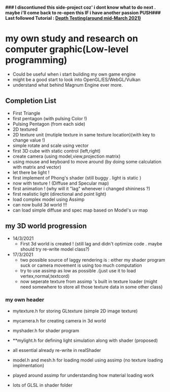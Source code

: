 **### I discontiuned this side-project coz' i dont know what to do next . maybe i'll come back to re-open this IF i have another passion PUSH###**
**Last followed Tutorial : [Depth Testing(around mid-March 2021)](https://learnopengl.com/Advanced-OpenGL/Depth-testing)**

# my own study and research on computer graphic(Low-level programming) 

- Could be useful when i start building my own game engine
- might be a good start to look into OpenGL/ES/WebGL/Vulkan
- understand what behind Magnum Engine ever more.

## Completion List

- First Triangle 
- first pentagon (with pulsing Color !)
- Pulsing Pentagon (from each side)
- 2D textured
- 2D texture unit (mutiple texture in same texture location)(with key to change value !)
- simple rotate and scale using vector
- first 3D cube with static control (left,right)
- create camera (using model,view,projection matrix)
- using mouse and keyboard to move around (by doing some calculation with matrix and vector)
- let there be light !
- first implement of Phong's shader (still buggy . light is static )
- now with texture ! (Diffuse and Specular map)
- first animation ! (why will it "lag" whenever i changed shininess ?)
- first realistic light (directional and point light)
- load complex model using Assimp 
- can now build 3d world !!!
- can load simple diffuse and spec map based on Model's uv map

## my 3D world progression

- 14/3/2021
    - First 3d world is created ! (still lag and didn't optimize code . maybe should try re-write model class?)
- 17/3/2021
    - two possible source of laggy rendering is : either my shader program suck or camera movement is using too much computation
    - try to use assimp as low as possible .(just use it to load vertex,normal,textcord)
    - now seperate texture from assimp 's built in texture loader (might need somewhere to store all those texture data in some other class)

### my own header

- mytexture.h for storing GLtexture (simple 2D image texture)
- mycamera.h for creating camera in 3d world
- myshader.h for shader program
- **mylight.h for defining light simulation along with shader (proposed)
- all essential already re-write in realShader
- model.h and mesh.h for loading model using assimp (no texture loading implmentation)
- played around assimp for understanding how material loading work  

- lots of GLSL in shader folder 
